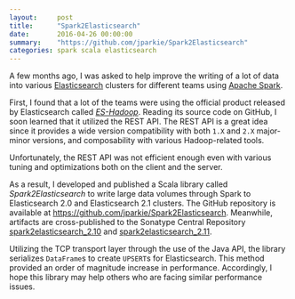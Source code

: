 ```yaml
---
layout:     post
title:      "Spark2Elasticsearch"
date:       2016-04-26 00:00:00
summary:    "https://github.com/jparkie/Spark2Elasticsearch"
categories: spark scala elasticsearch
---
```


A few months ago, I was asked to help improve the writing of a lot of data into various [Elasticsearch](https://www.elastic.co/) clusters for different teams using [Apache Spark](http://spark.apache.org/).

First, I found that a lot of the teams were using the official product released by Elasticsearch called [*ES-Hadoop*](https://github.com/elastic/elasticsearch-hadoop). Reading its source code on GitHub, I soon learned that it utilized the REST API. The REST API is a great idea since it provides a wide version compatibility with both `1.X` and `2.X` major-minor versions, and composability with various Hadoop-related tools.

Unfortunately, the REST API was not efficient enough even with various tuning and optimizations both on the client and the server.

As a result, I developed and published a Scala library called *Spark2Elasticsearch* to write large data volumes through Spark to Elasticsearch 2.0 and Elasticsearch 2.1 clusters. The GitHub repository is available at https://github.com/jparkie/Spark2Elasticsearch. Meanwhile, artifacts are cross-published to the Sonatype Central Repository [spark2elasticsearch_2.10](http://mvnrepository.com/artifact/com.github.jparkie/spark2elasticsearch_2.10) and [spark2elasticsearch_2.11](http://mvnrepository.com/artifact/com.github.jparkie/spark2elasticsearch_2.11).

Utilizing the TCP transport layer through the use of the Java API, the library serializes `DataFrame`s to create `UPSERT`s for Elasticsearch. This method provided an order of magnitude increase in performance. Accordingly, I hope this library may help others who are facing similar performance issues.

